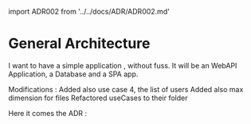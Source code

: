 import ADR002 from '../../docs/ADR/ADR002.md'

# General Architecture 

I want to have a simple application , without fuss. It will be an WebAPI Application, a Database and a SPA app.

Modifications :
    Added also use case 4, the list of users
    Added also max dimension for files
    Refactored useCases to their folder

Here it comes the ADR :

<!--truncate-->

<ADR002 />

